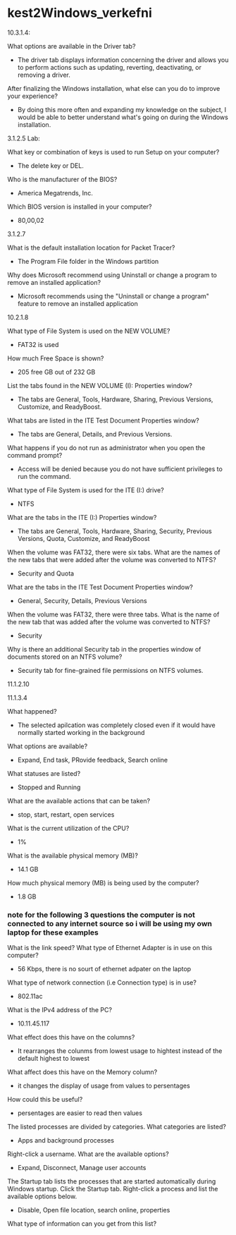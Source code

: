 # kest2Windows_verkefni
10.3.1.4:

What options are available in the Driver tab?

  - The driver tab displays information concerning the driver and allows you to perform actions such as updating, reverting, deactivating, or removing a driver.
  
After finalizing the Windows installation, what else can you do to improve your experience?

  - By doing this more often and expanding my knowledge on the subject, I would be able to better understand what's going on during the Windows installation.

3.1.2.5 Lab:

What key or combination of keys is used to run Setup on your computer?

  - The delete key or DEL.

Who is the manufacturer of the BIOS?

  - America Megatrends, Inc.

Which BIOS version is installed in your computer?

  - 80,00,02

3.1.2.7

What is the default installation location for Packet Tracer?

  - The Program File folder in the Windows partition

Why does Microsoft recommend using Uninstall or change a program to remove an installed application?

  - Microsoft recommends using the "Uninstall or change a program" feature to remove an installed application

10.2.1.8

What type of File System is used on the NEW VOLUME?

  - FAT32 is used

How much Free Space is shown?

  - 205 free GB out of 232 GB

List the tabs found in the NEW VOLUME (I): Properties window?

  - The tabs are General, Tools, Hardware, Sharing, Previous Versions, Customize, and ReadyBoost.

What tabs are listed in the ITE Test Document Properties window?

  - The tabs are General, Details, and Previous Versions.

What happens if you do not run as administrator when you open the command prompt?

  - Access will be denied because you do not have sufficient privileges to run the command.

What type of File System is used for the ITE (I:) drive?

  - NTFS

What are the tabs in the ITE (I:) Properties window?

  - The tabs are General, Tools, Hardware, Sharing, Security, Previous Versions, Quota, Customize, and ReadyBoost

When the volume was FAT32, there were six tabs. What are the names of the new tabs that were added after the volume was converted to NTFS?

  - Security and Quota

What are the tabs in the ITE Test Document Properties window?

  - General, Security, Details, Previous Versions

When the volume was FAT32, there were three tabs. What is the name of the new tab that was added after the volume was converted to NTFS?

  - Security

  Why is there an additional Security tab in the properties window of documents stored on an NTFS volume?
  
  - Security tab for fine-grained file permissions on NTFS volumes.

11.1.2.10



11.1.3.4

What happened?

  - The selected apilcation was completely closed even if it would have normally started working in the background

What options are available?

  - Expand, End task, PRovide feedback, Search online

What statuses are listed?

  - Stopped and Running

What are the available actions that can be taken?

  - stop, start, restart, open services

What is the current utilization of the CPU?

  - 1%

What is the available physical memory (MB)?

  - 14.1 GB

How much physical memory (MB) is being used by the computer?

  - 1.8 GB

### note for the following 3 questions the computer is not connected to any internet source so i will be using my own laptop for these examples

What is the link speed? What type of Ethernet Adapter is in use on this computer?

  - 56 Kbps, there is no sourt of ethernet adpater on the laptop

What type of network connection (i.e Connection type) is in use?

  - 802.11ac

What is the IPv4 address of the PC?

  - 10.11.45.117

What effect does this have on the columns?

  - It rearranges the colunms from lowest usage to hightest instead of the default highest to lowest

What affect does this have on the Memory column?

  - it changes the display of usage from values to persentages

How could this be useful?

  - persentages are easier to read then values

The listed processes are divided by categories. What categories are listed?

  - Apps and background processes

Right-click a username. What are the available options?

  - Expand, Disconnect, Manage user accounts

The Startup tab lists the processes that are started automatically during Windows startup. Click the
Startup tab. Right-click a process and list the available options below.

  - Disable, Open file location, search online, properties

What type of information can you get from this list?
